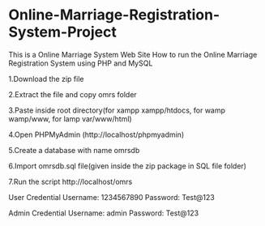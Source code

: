 # Online-Marriage-Registration-System-Project
This is a Online Marriage System Web Site
How to run the Online Marriage Registration System using PHP and MySQL

1.Download the zip file

2.Extract the file and copy omrs folder

3.Paste inside root directory(for xampp xampp/htdocs, for wamp wamp/www, for lamp var/www/html)

4.Open PHPMyAdmin (http://localhost/phpmyadmin)

5.Create a database with name omrsdb

6.Import omrsdb.sql file(given inside the zip package in SQL file folder)

7.Run the script http://localhost/omrs


User Credential
Username: 1234567890
Password: Test@123

Admin Credential
Username: admin
Password: Test@123
